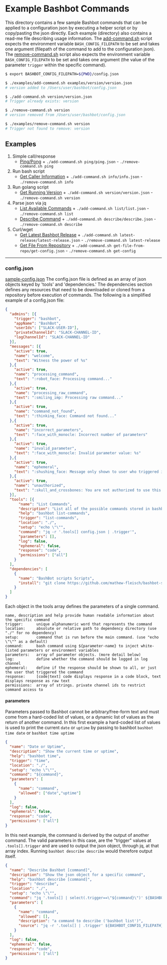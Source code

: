 # Example Bashbot Commands

This directory contains a few sample Bashbot commands that can be applied to a configuration json by executing a helper script or by copy/pasting the json directly. Each example (directory) also contains a read-me file describing usage information. The [add-command.sh](add-command.sh) script expects the environment variable `BASH_CONFIG_FILEPATH` to be set and takes one argument (filepath of the command to add to the configuration json). The [remove-command.sh](remove-command.sh) script also expects the environment variable `BASH_CONFIG_FILEPATH` to be set and takes one argument (the value of the parameter `trigger` within the specific command).


```bash
$ export BASHBOT_CONFIG_FILEPATH=${PWD}/config.json

$ ./examples/add-command.sh examples/version/version.json              
# version added to /Users/user/bashbot/config.json

$ ./add-command.sh version/version.json                                           
# Trigger already exists: version

$ ./remove-command.sh version                
# version removed from /Users/user/bashbot/config.json

$ ./examples/remove-command.sh version
# Trigger not found to remove: version
```

## Examples


1. Simple call/response
    - [Ping/Pong](ping) + `./add-command.sh ping/ping.json` - `./remove-command.sh ping`
2. Run bash script
    - [Get Caller Information](info) + `./add-command.sh info/info.json` - `./remove-command.sh info`
3. Run golang script
    - [Get Running Version](version) + `./add-command.sh version/version.json` - `./remove-command.sh version`
4. Parse json via jq
    - [List Available Commands](list) + `./add-command.sh list/list.json` - `./remove-command.sh list`
    - [Describe Command](describe) + `./add-command.sh describe/describe.json` - `./remove-command.sh describe`
5. Curl/wget
    - [Get Latest Bashbot Release](latest-release) + `./add-command.sh latest-release/latest-release.json` - `./remove-command.sh latest-release`
    - [Get File From Repository](get-file-from-repo) + `./add-command.sh get-file-from-repo/get-config.json` - `./remove-command.sh get-config`




-------------------------------------------------------------------------

### config.json
[sample-config.json](../sample-config.json)
The config.json file is defined as an array of json objects keyed by 'tools' and 'dependencies.' The dependencies section defines any resources that need to be downloaded or cloned from a repository before execution of commands. The following is a simplified example of a config.json file:

```json
{
  "admins": [{
    "trigger": "bashbot",
    "appName": "BashBot",
    "userIds": ["SLACK-USER-ID"],
    "privateChannelId": "SLACK-CHANNEL-ID",
    "logChannelId": "SLACK-CHANNEL-ID"
  }],
  "messages": [{
    "active": true,
    "name": "welcome",
    "text": "Witness the power of %s"
  },{
    "active": true,
    "name": "processing_command",
    "text": ":robot_face: Processing command..."
  },{
    "active": true,
    "name": "processing_raw_command",
    "text": ":smiling_imp: Processing raw command..."
  },{
    "active": true,
    "name": "command_not_found",
    "text": ":thinking_face: Command not found..."
  },{
    "active": true,
    "name": "incorrect_parameters",
    "text": ":face_with_monocle: Incorrect number of parameters"
  },{
    "active": true,
    "name": "invalid_parameter",
    "text": ":face_with_monocle: Invalid parameter value: %s"
  },{
    "active": true,
    "name": "ephemeral",
    "text": ":shushing_face: Message only shown to user who triggered it."
  },{
    "active": true,
    "name": "unauthorized",
    "text": ":skull_and_crossbones: You are not authorized to use this command in this channel.\nAllowed in: [%s]"
  }],
  "tools": [{
      "name": "List Commands",
      "description": "List all of the possible commands stored in bashbot",
      "help": "bashbot list-commands",
      "trigger": "list-commands",
      "location": "./",
      "setup": "echo \"\"",
      "command": "jq -r '.tools[] config.json | .trigger'",
      "parameters": [],
      "log": false,
      "ephemeral": false,
      "response": "code",
      "permissions": ["all"]
    }
  ],
  "dependencies": [
    {
      "name": "BashBot scripts Scripts",
      "install": "git clone https://github.com/mathew-fleisch/bashbot-scripts.git"
    }
  ]
}
```

Each object in the tools array defines the parameters of a single command.

```
name, description and help provide human readable information about the specific command
trigger:      unique alphanumeric word that represents the command
location:     absolute or relative path to dependency directory (use "./" for no dependency)
setup:        command that is run before the main command. (use "echo \"\"" as a default)
command:      bash command using ${parameter-name} to inject white-listed parameters or environment variables
parameters:   array of parameter objects. (more detail below)
log:          define whether the command should be logged in log channel
ephemeral:    define if the response should be shown to all, or just the user that triggered the command
response:     [code|text] code displays response in a code block, text displays response as raw text
permissions:  array of strings. private channel ids to restrict command access to
```

#### parameters
Parameters passed to Bashbot cannot be arbitrary/free-form text and must come from a hard-coded list of values, or a dynamic list of values as the return of another command. In this first example a hard-coded list of values is used to print the current `date` or `uptime` by passing to bashbot `bashbot time date` or `bashbot time uptime`

```json
{
  "name": "Date or Uptime",
  "description": "Show the current time or uptime",
  "help": "bashbot time",
  "trigger": "time",
  "location": "./",
  "setup": "echo \"\"",
  "command": "${command}",
  "parameters": [
    {
      "name": "command",
      "allowed": ["date","uptime"]
    }
  ],
  "log": false,
  "ephemeral": false,
  "response": "code",
  "permissions": ["all"]
}
```

In this next example, the command is derived by the output of another command. The valid parameters in this case, are the "trigger" values at `.tools[].trigger` and are used to output the json object, through jq, at that array index. Running `bashbot describe describe` would therefore output itself.

```json
{
  "name": "Describe Bashbot [command]",
  "description": "Show the json object for a specific command",
  "help": "bashbot describe [command]",
  "trigger": "describe",
  "location": "./",
  "setup": "echo \"\"",
  "command": "jq '.tools[] | select(.trigger==\"${command}\")' ${BASHBOT_CONFIG_FILEPATH}",
  "parameters": [
    {
      "name": "command",
      "allowed": [],
      "description": "a command to describe ('bashbot list')",
      "source": "jq -r '.tools[] | .trigger' ${BASHBOT_CONFIG_FILEPATH}"
    }
  ],
  "log": false,
  "ephemeral": false,
  "response": "code",
  "permissions": ["all"]
}
```